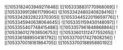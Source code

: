 ![[1053182403949211648]]
![[1053338831770968069]]
![[1053339912861179904]]
![[1053342480240828416]]
![[1053342832822370305]]
![[1053344522019659776]]
![[1053345940638064645]]
![[1053351159430148097]]
![[1053355407748415488]]
![[1053357961848868864]]
![[1053360127938506753]]
![[1053360131247755265]]
![[1053361889504161792]]
![[1053370017427808256]]
![[1053370018161864705]]
![[1053370018895880192]]
